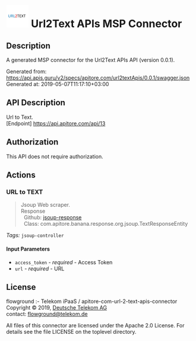 # ![LOGO](logo.png) Url2Text APIs MSP Connector

## Description

A generated MSP connector for the Url2Text APIs API (version 0.0.1).

Generated from: https://api.apis.guru/v2/specs/apitore.com/url2textApis/0.0.1/swagger.json<br/>
Generated at: 2019-05-07T11:17:10+03:00

## API Description

Url to Text.<BR />[Endpoint] https://api.apitore.com/api/13

## Authorization

This API does not require authorization.

## Actions

### URL to TEXT

> Jsoup Web scraper.<BR />Response<BR />&nbsp; Github: <a href="https://github.com/keigohtr/apitore-response-parent/tree/master/jsoup-response">jsoup-response</a><BR />&nbsp; Class: com.apitore.banana.response.org.jsoup.TextResponseEntity<BR />

*Tags:* `jsoup-controller`

#### Input Parameters
* `access_token` - _required_ - Access Token
* `url` - _required_ - URL

## License

flowground :- Telekom iPaaS / apitore-com-url-2-text-apis-connector<br/>
Copyright © 2019, [Deutsche Telekom AG](https://www.telekom.de)<br/>
contact: flowground@telekom.de

All files of this connector are licensed under the Apache 2.0 License. For details
see the file LICENSE on the toplevel directory.
